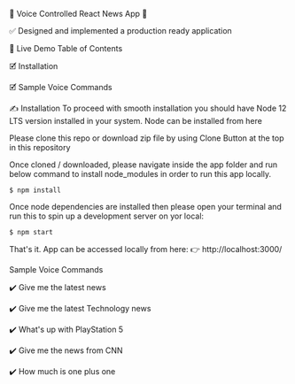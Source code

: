 🎤 Voice Controlled React News App 📰



✅ Designed and implemented a production ready application

👏 Live Demo
Table of Contents

🗹 Installation

🗹 Sample Voice Commands

✍️ Installation
To proceed with smooth installation you should have Node 12 LTS version installed in your system. Node can be installed from here

Please clone this repo or download zip file by using Clone Button at the top in this repository

Once cloned / downloaded, please navigate inside the app folder and run below command to install node_modules in order to run this app locally.

```shell
$ npm install
```

Once node dependencies are installed then please open your terminal and run this to spin up a development server on yor local:

```shell
$ npm start
```

That's it. App can be accessed locally from here: 👉 http://localhost:3000/

Sample Voice Commands

✔️ Give me the latest news

✔️ Give me the latest Technology news

✔️ What's up with PlayStation 5

✔️ Give me the news from CNN

✔️ How much is one plus one


